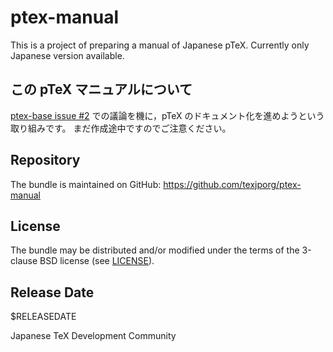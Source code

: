 # ptex-manual

This is a project of preparing a manual of Japanese pTeX.
Currently only Japanese version available.

## この pTeX マニュアルについて

[ptex-base issue #2](https://github.com/texjporg/ptex-base/issues/2)
での議論を機に，pTeX のドキュメント化を進めようという取り組みです。
まだ作成途中ですのでご注意ください。

## Repository

The bundle is maintained on GitHub:
https://github.com/texjporg/ptex-manual

## License

The bundle may be distributed and/or modified under the terms of
the 3-clause BSD license (see [LICENSE](./LICENSE)).

## Release Date

$RELEASEDATE

Japanese TeX Development Community

